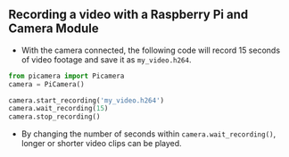 ## Recording a video with a Raspberry Pi and Camera Module

- With the camera connected, the following code will record 15 seconds of video footage and save it as `my_video.h264`.

```python
from picamera import Picamera
camera = PiCamera()

camera.start_recording('my_video.h264')
camera.wait_recording(15)
camera.stop_recording()
```

- By changing the number of seconds within `camera.wait_recording()`, longer or shorter video clips can be played.
